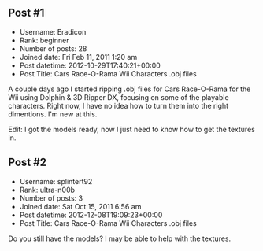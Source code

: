 ## Post #1
- Username: Eradicon
- Rank: beginner
- Number of posts: 28
- Joined date: Fri Feb 11, 2011 1:20 am
- Post datetime: 2012-10-29T17:40:21+00:00
- Post Title: Cars Race-O-Rama Wii Characters .obj files

A couple days ago I started ripping .obj files for Cars Race-O-Rama for the Wii using Dolphin & 3D Ripper DX, focusing on some of the playable characters. Right now, I have no idea how to turn them into the right dimentions. I'm new at this.

Edit: I got the models ready, now I just need to know how to get the textures in.
## Post #2
- Username: splintert92
- Rank: ultra-n00b
- Number of posts: 3
- Joined date: Sat Oct 15, 2011 6:56 am
- Post datetime: 2012-12-08T19:09:23+00:00
- Post Title: Cars Race-O-Rama Wii Characters .obj files

Do you still have the models? I may be able to help with the textures.
